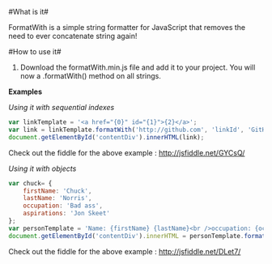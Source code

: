 #What is it#

FormatWith is a simple string formatter for JavaScript that removes the need to ever concatenate string again!

#How to use it#

1. Download the formatWith.min.js file and add it to your project. You will now a .formatWith() method on all strings.

**Examples**

*Using it with sequential indexes*

```javascript
var linkTemplate = '<a href="{0}" id="{1}">{2}</a>';
var link = linkTemplate.formatWith('http://github.com', 'linkId', 'GitHub is awesome!');
document.getElementById('contentDiv').innerHTML(link);
```

Check out the fiddle for the above example : http://jsfiddle.net/GYCsQ/

*Using it with objects*

```javascript
var chuck= {
    firstName: 'Chuck',
    lastName: 'Norris',
    occupation: 'Bad ass',
    aspirations: 'Jon Skeet'
};
var personTemplate = 'Name: {firstName} {lastName}<br />occupation: {occupation}<br />Wants to be {aspirations} when he grows up.';
document.getElementById('contentDiv').innerHTML = personTemplate.formatWith(chuck);
```

Check out the fiddle for the above example : http://jsfiddle.net/DLet7/